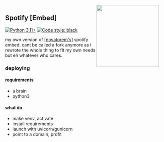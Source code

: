 <img src="https://media1.tenor.com/m/_Jk3t3UriLsAAAAd/hatsune-miku-blue-archive.gif" height="200" align="right" style="float: right; margin: 0 10px 0 0;" >


## Spotify [Embed]

[![Python 3.11+](https://img.shields.io/badge/python-3.11+-blue.svg)](https://www.python.org/downloads/)
[![Code style: black](https://img.shields.io/badge/code%20style-black-000000.svg)](https://github.com/ambv/black)

my own version of [[novatorem's]](https://github.com/novatorem/novatorem) spotify embed. cant be called a fork anymore as i rewrote the whole thing to fit my own needs but eh whatever who cares.

### deploying

#### requirements
- a brain
- python3

#### what do
- make venv, activate
- install requirements
- launch with uvicorn/gunicorn
- point to a domain, profit
